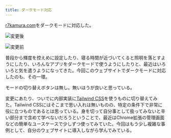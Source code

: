 ```yaml
---
title: ダークモード対応
---
```

[r7kamura.com](https://r7kamura.com/)をダークモードに対応した。

![](https://lh6.googleusercontent.com/pM4IYxkkmxQ7UGTU_tUxntVnL0rxTqZqh_Py8-Rcswqhc9nS1PiXh3gbx7iqxmYdI2izos6A3pefkzSjJm1EL65CQqUKf2KfKgjvy0PunmOMvTYBCj28x_XJ8msY3Z-8-0hmvlEDXUC57NeSylR0QuWOshiNO4z7Eg9h37iUqthTPt0RK9lP_2qn "変更後")

![](https://lh4.googleusercontent.com/WUDSif_okkAPLMB_D4xenuGl2qzIJOxcDpOamBa-WMp855CpWr6Brt99P79aWtrOYm2iV3ee0JaZhBwJCkDSwO2N3t5OGZF5IXmCACnsOHhKFQo48EeyhlNSVVRt7wM8sBDQ9ce6ZNClLmM7jXBifv4DQ7KDUftOtWtiCUGwtNGDY_CB6zkLuOIA "変更前")

普段から輝度を控えめに設定したり、寝る時間が近づいてくると照明を落とすようにしたり、いろんなアプリをダークモードで使うようにしたりと、最近はいろいろと気を遣うようになってきた。今回このウェブサイトでダークモードに対応したのも、その一環。

モードの切り替えボタンは無し。無いほうが良いと思っている。

変更にあたり、ついでに内部実装に[Tailwind CSS](https://tailwindcss.com/)を使うものに切り替えてみた。Tailwind CSSにはそこまで思い入れは無いものの、特定の条件下で非常に役に立つものであるとは思っている。身を切って自分事として扱ってみないと辛い部分まで含めて学べないだろうということで、最近はChrome拡張の管理画面などの簡単なユースケースで少しずつ使ってみていた。今回はもう少し複雑な事例として、自分のウェブサイトに導入しながら学んでみている。
